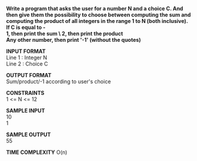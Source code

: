 **Write a program that asks the user for a number N and a choice C. And then give them the possibility to choose between computing the sum and computing the product of all integers in the range 1 to N (both inclusive). \
If C is equal to - \
 1, then print the sum \ 
 2, then print the product \
 Any other number, then print '-1' (without the quotes)**

 **INPUT FORMAT** \
Line 1 : Integer N \
Line 2 : Choice C

**OUTPUT FORMAT** \
Sum/product/-1 according to user's choice

**CONSTRAINTS** \
1 <= N <= 12

**SAMPLE INPUT** \
10 \
1

**SAMPLE OUTPUT** \
55

**TIME COMPLEXITY**
O(n)